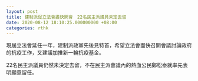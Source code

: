 ```yaml
---
layout: post
title: 建制派促立法會盡快開會　22名民主派議員未定去留
date: 2020-08-12 18:10:25.000000000 +08:00
categories: rthk
---
```


現屆立法會延任一年，建制派政黨先後見特首，希望立法會盡快召開會議討論政府的抗疫工作，又建議加推新一輪抗疫基金。

22名民主派議員仍然未決定去留，不在民主派會議內的熱血公民鄭松泰就率先表明願意留任。
